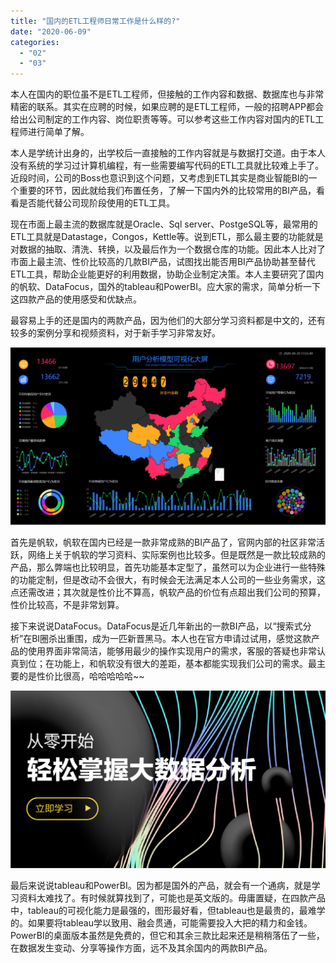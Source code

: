 ```yaml
---
title: "国内的ETL工程师日常工作是什么样的?"
date: "2020-06-09"
categories: 
  - "02"
  - "03"
---
```


本人在国内的职位虽不是ETL工程师，但接触的工作内容和数据、数据库也与非常精密的联系。其实在应聘的时候，如果应聘的是ETL工程师，一般的招聘APP都会给出公司制定的工作内容、岗位职责等等。可以参考这些工作内容对国内的ETL工程师进行简单了解。

本人是学统计出身的，出学校后一直接触的工作内容就是与数据打交道。由于本人没有系统的学习过计算机编程，有一些需要编写代码的ETL工具就比较难上手了。近段时间，公司的Boss也意识到这个问题，又考虑到ETL其实是商业智能BI的一个重要的环节，因此就给我们布置任务，了解一下国内外的比较常用的BI产品，看看是否能代替公司现阶段使用的ETL工具。

现在市面上最主流的数据库就是Oracle、Sql server、PostgeSQL等，最常用的ETL工具就是Datastage，Congos，Kettle等。说到ETL，那么最主要的功能就是对数据的抽取、清洗、转换，以及最后作为一个数据仓库的功能。因此本人比对了市面上最主流、性价比较高的几款BI产品，试图找出能否用BI产品协助甚至替代ETL工具，帮助企业能更好的利用数据，协助企业制定决策。本人主要研究了国内的帆软、DataFocus，国外的tableau和PowerBI。应大家的需求，简单分析一下这四款产品的使用感受和优缺点。

最容易上手的还是国内的两款产品，因为他们的大部分学习资料都是中文的，还有较多的案例分享和视频资料，对于新手学习非常友好。

![](images/4-1024x576.png)

首先是帆软，帆软在国内已经是一款非常成熟的BI产品了，官网内部的社区非常活跃，网络上关于帆软的学习资料、实际案例也比较多。但是既然是一款比较成熟的产品，那么弊端也比较明显，首先功能基本定型了，虽然可以为企业进行一些特殊的功能定制，但是改动不会很大，有时候会无法满足本人公司的一些业务需求，这点还需改进；其次就是性价比不算高，帆软产品的价位有点超出我们公司的预算，性价比较高，不是非常划算。

接下来说说DataFocus。DataFocus是近几年新出的一款BI产品，以“搜索式分析”在BI圈杀出重围，成为一匹新晋黑马。本人也在官方申请过试用，感觉这款产品的使用界面非常简洁，能够用最少的操作实现用户的需求，客服的答疑也非常认真到位；在功能上，和帆软没有很大的差距，基本都能实现我们公司的需求。最主要的是性价比很高，哈哈哈哈哈~~

![](images/下载-1024x577.png)

最后来说说tableau和PowerBI。因为都是国外的产品，就会有一个通病，就是学习资料太难找了。有时候就算找到了，可能也是英文版的。毋庸置疑，在四款产品中，tableau的可视化能力是最强的，图形最好看，但tableau也是最贵的，最难学的。如果要将tableau学以致用、融会贯通，可能需要投入大把的精力和金钱。PowerBI的桌面版本虽然是免费的，但它和其余三款比起来还是稍稍落伍了一些，在数据发生变动、分享等操作方面，远不及其余国内的两款BI产品。
